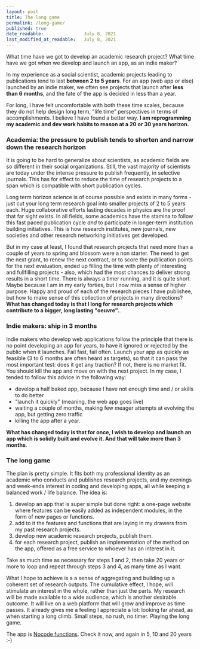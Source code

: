```yaml
---
layout: post
title: The long game
permalink: /long-game/
published: true
date_readable:               July 8, 2021
last_modified_at_readable:   July 8, 2021
---
```


What time have we got to develop an academic research project? What time have we got when we develop and launch an app, as an indie maker?

In my experience as a social scientist, academic projects leading to publications tend to last **between 2 to 5 years**. For an app (web app or else) launched by an indie maker, we often see projects that launch after **less than 6 months**, and the fate of the app is decided in less than a year.

For long, I have felt uncomfortable with both these time scales, because they do not help design long term, "life time" perspectives in terms of accomplishments. I believe I have found a better way. **I am reprogramming my academic and dev work habits to reason at a 20 or 30 years horizon.**

### Academia: the pressure to publish tends to shorten and narrow down the research horizon
It is going to be hard to generalize about scientists, as academic fields are so different in their social organizations. Still, the vast majority of scientists are today under the intense pressure to publish frequently, in selective journals. This has for effect to reduce the time of research projects to a span which is compatible with short publication cycles.

Long term horizon science is of course possible and exists in many forms - just cut your long term research goal into smaller projects of 2 to 5 years each. Huge collaborative efforts lasting decades in physics are the proof that far sight exists. In all fields, some academics have the stamina to follow this fast paced publication cycle *and* to participate in longer-term institution building initiatives. This is how research institutes, new journals, new societies and other research networking initiatives get developed.

But in my case at least, I found that research projects that need more than a couple of years to spring and blossom were a non starter. The need to get the next grant, to renew the next contract, or to score the publication points for the next evaluation, ended up filling the time with plenty of interesting and fullfilling projects - also, which had the most chances to deliver strong results in a short time. There is always a timer running, and it is quite short. Maybe because I am in my early forties, but I now miss a sense of higher purpose. Happy and proud of each of the research pieces I have publishee, but how to make sense of this collection of projects in many directions? **What has changed today is that I long for research projects which contribute to a bigger, long lasting "oeuvre".**.

### Indie makers: ship in 3 months
Indie makers who develop web applications follow the principle that there is no point developing an app for years, to have it ignored or rejected by the public when it launches. Fail fast, fail often. Launch your app as quickly as feasible (3 to 6 months are often heard as targets), so that it can pass the most important test: does it get any traction? If not, there is no market fit. You should kill the app and move on with the next project.
In my case, I tended to follow this advice in the following way:

- develop a half baked app, because I have not enough time and / or skills to do better
- "launch it quickly" (meaning, the web app goes live)
- waiting a couple of months, making few meager attempts at evolving the app, but getting zero traffic
- killing the app after a year.

**What has changed today is that for once, I wish to develop and launch an app which is solidly built and evolve it. And that will take more than 3 months**.

### The long game
The plan is pretty simple. It fits both my professional identity as an academic who conducts and publishes research projects, and my evenings and week-ends interest in coding and developing apps, all while keeping a balanced work / life balance. The idea is:

1. develop an app that is super simple but done right: a one-page website where features can be easily added as independent modules, in the form of new pages or functions.
2. add to it the features and functions that are laying in my drawers from my past research projects.
3. develop new academic research projects, publish them.
4. for each research project, publish an implementation of the method on the app, offered as a free service to whoever has an interest in it.

Take as much time as necessary for steps 1 and 2, then take 20 years or more to loop and repeat through steps 3 and 4, as many time as I want.

What I hope to achieve is a a sense of aggregating and building up a coherent set of research outputs. The cumulative effect, I hope, will stimulate an interest in the whole, rather than just the parts. My research will be made available to a wide audience, which is another desirable outcome. It will live on a web platform that will grow and improve as time passes. It already gives me a feeling I appreciate a lot: looking far ahead, as when starting a long climb. Small steps, no rush, no timer. Playing the long game.

The app is [Nocode functions](https://nocodefunctions.com). Check it now, and again in 5, 10 and 20 years :-)
